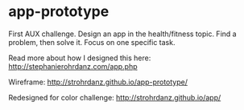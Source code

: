 app-prototype
=============
First AUX challenge. Design an app in the health/fitness topic. Find a problem, then solve it. Focus on one specific task.

Read more about how I designed this here:  http://stephanierohrdanz.com/app.php

Wireframe: http://strohrdanz.github.io/app-prototype/

Redesigned for color challenge: http://strohrdanz.github.io/app/
